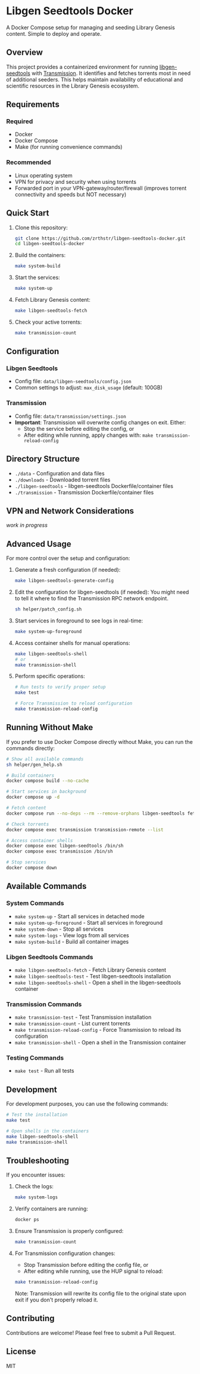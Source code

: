 # Libgen Seedtools Docker

A Docker Compose setup for managing and seeding Library Genesis content. Simple to deploy and operate.

## Overview

This project provides a containerized environment for running [libgen-seedtools](https://github.com/zrthstr/libgen-seedtools) with [Transmission](https://transmissionbt.com/). It identifies and fetches torrents most in need of additional seeders. This helps maintain availability of educational and scientific resources in the Library Genesis ecosystem.


## Requirements

### Required
- Docker
- Docker Compose
- Make (for running convenience commands)

### Recommended
- Linux operating system
- VPN for privacy and security when using torrents
- Forwarded port in your VPN-gateway/router/firewall (improves torrent connectivity and speeds but NOT necessary)

## Quick Start

1. Clone this repository:
   ```bash
   git clone https://github.com/zrthstr/libgen-seedtools-docker.git
   cd libgen-seedtools-docker
   ```

2. Build the containers:
   ```bash
   make system-build
   ```

3. Start the services:
   ```bash
   make system-up
   ```

4. Fetch Library Genesis content:
   ```bash
   make libgen-seedtools-fetch
   ```

5. Check your active torrents:
   ```bash
   make transmission-count
   ```


## Configuration

### Libgen Seedtools
- Config file: `data/libgen-seedtools/config.json`
- Common settings to adjust: `max_disk_usage` (default: 100GB)

### Transmission
- Config file: `data/transmission/settings.json`
- **Important**: Transmission will overwrite config changes on exit. Either:
  - Stop the service before editing the config, or
  - After editing while running, apply changes with: `make transmission-reload-config`



## Directory Structure

- `./data` - Configuration and data files
- `./downloads` - Downloaded torrent files
- `./libgen-seedtools` - libgen-seedtools Dockerfile/container files
- `./transmission` - Transmission Dockerfile/container files

## VPN and Network Considerations
*work in progress*

## Advanced Usage

For more control over the setup and configuration:

1. Generate a fresh configuration (if needed):
   ```bash
   make libgen-seedtools-generate-config
   ```

2. Edit the configuration for libgen-seedtools (if needed):
   You might need to tell it where to find the Transmission RPC network endpoint.
   ```bash
   sh helper/patch_config.sh
   ```

3. Start services in foreground to see logs in real-time:
   ```bash
   make system-up-foreground
   ```

4. Access container shells for manual operations:
   ```bash
   make libgen-seedtools-shell
   # or
   make transmission-shell
   ```

5. Perform specific operations:
   ```bash
   # Run tests to verify proper setup
   make test
   
   # Force Transmission to reload configuration
   make transmission-reload-config
   ```


## Running Without Make

If you prefer to use Docker Compose directly without Make, you can run the commands directly:

```bash
# Show all available commands
sh helper/gen_help.sh

# Build containers
docker compose build --no-cache

# Start services in background
docker compose up -d

# Fetch content
docker compose run --no-deps --rm --remove-orphans libgen-seedtools fetch

# Check torrents
docker compose exec transmission transmission-remote --list

# Access container shells
docker compose exec libgen-seedtools /bin/sh
docker compose exec transmission /bin/sh

# Stop services
docker compose down
```


## Available Commands

### System Commands

- `make system-up` - Start all services in detached mode
- `make system-up-foreground` - Start all services in foreground
- `make system-down` - Stop all services
- `make system-logs` - View logs from all services
- `make system-build` - Build all container images

### Libgen Seedtools Commands

- `make libgen-seedtools-fetch` - Fetch Library Genesis content
- `make libgen-seedtools-test` - Test libgen-seedtools installation
- `make libgen-seedtools-shell` - Open a shell in the libgen-seedtools container

### Transmission Commands

- `make transmission-test` - Test Transmission installation
- `make transmission-count` - List current torrents
- `make transmission-reload-config` - Force Transmission to reload its configuration
- `make transmission-shell` - Open a shell in the Transmission container

### Testing Commands

- `make test` - Run all tests



## Development

For development purposes, you can use the following commands:

```bash
# Test the installation
make test

# Open shells in the containers
make libgen-seedtools-shell
make transmission-shell
```

## Troubleshooting

If you encounter issues:

1. Check the logs:
   ```bash
   make system-logs
   ```

2. Verify containers are running:
   ```bash
   docker ps
   ```

3. Ensure Transmission is properly configured:
   ```bash
   make transmission-count
   ```

4. For Transmission configuration changes:
   - Stop Transmission before editing the config file, or 
   - After editing while running, use the HUP signal to reload:
   ```bash
   make transmission-reload-config
   ```
   Note: Transmission will rewrite its config file to the original state upon exit if you don't properly reload it.

## Contributing

Contributions are welcome! Please feel free to submit a Pull Request.

## License

MIT
